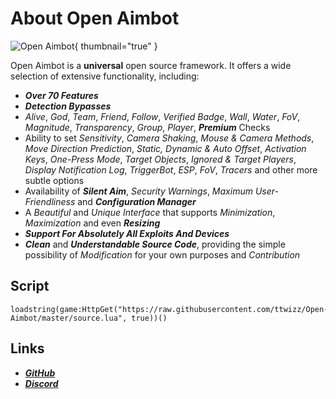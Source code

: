 # About Open Aimbot

![Open Aimbot](https://i.gyazo.com/62a3afa25dfd6a8f158a476fdb1e3af1.gif){ thumbnail="true" }

Open Aimbot is a **universal** open source framework. It offers a wide selection of extensive functionality, including:
- ***Over 70 Features***
- ***Detection Bypasses***
- *Alive*, *God*, *Team*, *Friend*, *Follow*, *Verified Badge*, *Wall*, *Water*, *FoV*, *Magnitude*, *Transparency*, *Group*, *Player*, ***Premium*** Checks
- Ability to set *Sensitivity*, *Camera Shaking*, *Mouse & Camera Methods*, *Move Direction Prediction*, *Static, Dynamic & Auto Offset*, *Activation Keys*, *One-Press Mode*, *Target Objects*, *Ignored & Target Players*, *Display Notification Log*, *TriggerBot*, *ESP*, *FoV*, *Tracers* and other more subtle options
- Availability of ***Silent Aim***, *Security Warnings*, *Maximum User-Friendliness* and ***Configuration Manager***
- A *Beautiful* and *Unique Interface* that supports *Minimization*, *Maximization* and even ***Resizing***
- ***Support For Absolutely All Exploits And Devices***
- ***Clean*** and ***Understandable Source Code***, providing the simple possibility of *Modification* for your own purposes and *Contribution*

## Script
```
loadstring(game:HttpGet("https://raw.githubusercontent.com/ttwizz/Open-Aimbot/master/source.lua", true))()
```

## Links
- ***[GitHub](https://github.com/ttwizz/Open-Aimbot)***
- ***[Discord](https://twix.cyou/pix)***